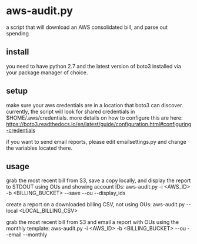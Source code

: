 # aws-audit.py

a script that will download an AWS consolidated bill, and parse out spending

## install
you need to have python 2.7 and the latest version of boto3 installed via your package manager of choice.

## setup
make sure your aws credentials are in a location that boto3 can discover.  currently, the script will look for shared credentials in $HOME/.aws/credentials.  more details on how to configure this are here:  https://boto3.readthedocs.io/en/latest/guide/configuration.html#configuring-credentials

if you want to send email reports, please edit emailsettings.py and change the variables located there.

## usage
grab the most recent bill from S3, save a copy locally, and display the report to STDOUT using OUs and showing account IDs:
aws-audit.py -i <AWS_ID> -b <BILLING_BUCKET> --save --ou --display_ids

create a report on a downloaded billing CSV, not using OUs:
aws-audit.py --local <LOCAL_BILLING_CSV>

grab the most recent bill from S3 and email a report with OUs using the monthly template:
aws-audit.py -i <AWS_ID> -b <BILLING_BUCKET> --ou --email --monthly
